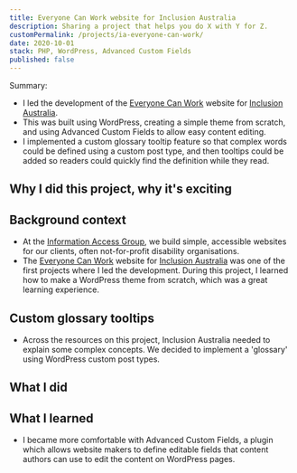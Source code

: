 ```yaml
---
title: Everyone Can Work website for Inclusion Australia
description: Sharing a project that helps you do X with Y for Z.
customPermalink: /projects/ia-everyone-can-work/
date: 2020-10-01
stack: PHP, WordPress, Advanced Custom Fields
published: false
---
```


Summary:
- I led the development of the [Everyone Can Work](https://everyonecanwork.org.au/) website for [Inclusion Australia](https://www.inclusionaustralia.org.au/).
- This was built using WordPress, creating a simple theme from scratch, and using Advanced Custom Fields to allow easy content editing.
- I implemented a custom glossary tooltip feature so that complex words could be defined using a custom post type, and then tooltips could be added so readers could quickly find the definition while they read.


## Why I did this project, why it's exciting

## Background context
- At the [Information Access Group](https://www.informationaccessgroup.com/), we build simple, accessible websites for our
  clients, often not-for-profit disability organisations.
- The [Everyone Can Work](https://everyonecanwork.org.au/) website for [Inclusion Australia](https://www.inclusionaustralia.org.au/) was one of the first
projects where I led the development. During this project, I learned how to make
a WordPress theme from scratch, which was a great learning experience.

## Custom glossary tooltips
- Across the resources on this project, Inclusion Australia needed to explain
some complex concepts. We decided to implement a 'glossary' using WordPress
custom post types.

## What I did

## What I learned
- I became more comfortable with Advanced Custom Fields, a plugin which
allows website makers to define editable fields that content authors can use to
edit the content on WordPress pages.
